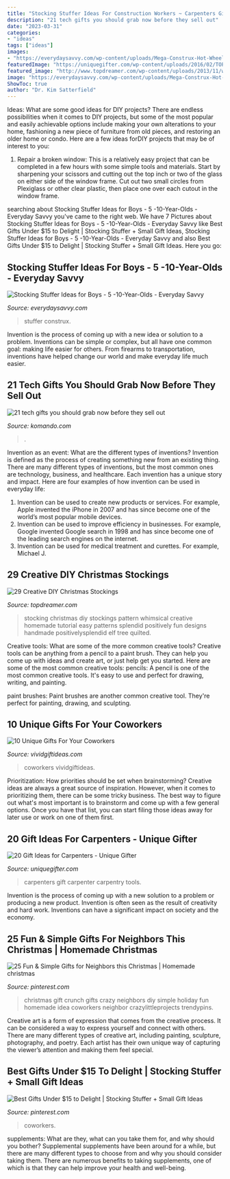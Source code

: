 ```yaml
---
title: "Stocking Stuffer Ideas For Construction Workers ~ Carpenters Gift Carpenter Carpentry Tools"
description: "21 tech gifts you should grab now before they sell out"
date: "2023-03-31"
categories:
- "ideas"
tags: ["ideas"]
images:
- "https://everydaysavvy.com/wp-content/uploads/Mega-Construx-Hot-Wheels-Stocking-Stuffer-Boy-Stocking-Stuffers-Boys-EverydaySavvy-150x225.jpg"
featuredImage: "https://uniquegifter.com/wp-content/uploads/2016/02/TOP-512x1024.png"
featured_image: "http://www.topdreamer.com/wp-content/uploads/2013/11/whimsical-christmas-stocking-1-0021.jpg"
image: "https://everydaysavvy.com/wp-content/uploads/Mega-Construx-Hot-Wheels-Stocking-Stuffer-Boy-Stocking-Stuffers-Boys-EverydaySavvy-150x225.jpg"
ShowToc: true
author: "Dr. Kim Satterfield"
---
```



Ideas: What are some good ideas for DIY projects?
There are endless possibilities when it comes to DIY projects, but some of the most popular and easily achievable options include making your own alterations to your home, fashioning a new piece of furniture from old pieces, and restoring an older home or condo. Here are a few ideas forDIY projects that may be of interest to you: 
1. Repair a broken window: This is a relatively easy project that can be completed in a few hours with some simple tools and materials. Start by sharpening your scissors and cutting out the top inch or two of the glass on either side of the window frame. Cut out two small circles from Plexiglass or other clear plastic, then place one over each cutout in the window frame.

	

		
searching about Stocking Stuffer Ideas for Boys - 5 -10-Year-Olds - Everyday Savvy you've came to the right web. We have 7 Pictures about Stocking Stuffer Ideas for Boys - 5 -10-Year-Olds - Everyday Savvy like Best Gifts Under $15 to Delight | Stocking Stuffer + Small Gift Ideas, Stocking Stuffer Ideas for Boys - 5 -10-Year-Olds - Everyday Savvy and also Best Gifts Under $15 to Delight | Stocking Stuffer + Small Gift Ideas. Here you go:
		
    
## Stocking Stuffer Ideas For Boys - 5 -10-Year-Olds - Everyday Savvy

<img loading=lazy src="https://everydaysavvy.com/wp-content/uploads/Mega-Construx-Hot-Wheels-Stocking-Stuffer-Boy-Stocking-Stuffers-Boys-EverydaySavvy-150x225.jpg" onerror="this.onerror=null;this.src='https://tse1.mm.bing.net/th?id=OIP.eInHtWRZfQt--Na27C4vxgAAAA&amp;pid=15.1';" alt="Stocking Stuffer Ideas for Boys - 5 -10-Year-Olds - Everyday Savvy">

_Source: everydaysavvy.com_

>stuffer construx. 

	

Invention is the process of coming up with a new idea or solution to a problem. Inventions can be simple or complex, but all have one common goal: making life easier for others. From firearms to transportation, inventions have helped change our world and make everyday life much easier.

    
## 21 Tech Gifts You Should Grab Now Before They Sell Out

<img loading=lazy src="https://www.komando.com/wp-content/uploads/2020/10/magnetic-wristband-1233x940.jpg" onerror="this.onerror=null;this.src='https://tse1.mm.bing.net/th?id=OIP.bW_J7FDGtt_nM6EANYmKSwHaFp&amp;pid=15.1';" alt="21 tech gifts you should grab now before they sell out">

_Source: komando.com_

>. 

	

Invention as an event: What are the different types of inventions?
Invention is defined as the process of creating something new from an existing thing. There are many different types of inventions, but the most common ones are technology, business, and healthcare. Each invention has a unique story and impact. Here are four examples of how invention can be used in everyday life: 
1. Invention can be used to create new products or services. For example, Apple invented the iPhone in 2007 and has since become one of the world’s most popular mobile devices. 
2. Invention can be used to improve efficiency in businesses. For example, Google invented Google search in 1998 and has since become one of the leading search engines on the internet. 
3. Invention can be used for medical treatment and curettes. For example, Michael J.

    
## 29 Creative DIY Christmas Stockings

<img loading=lazy src="http://www.topdreamer.com/wp-content/uploads/2013/11/whimsical-christmas-stocking-1-0021.jpg" onerror="this.onerror=null;this.src='https://tse4.mm.bing.net/th?id=OIP.JP53Fcz7oUW6yGeJ0Nbz2wHaKY&amp;pid=15.1';" alt="29 Creative DIY Christmas Stockings">

_Source: topdreamer.com_

>stocking christmas diy stockings pattern whimsical creative homemade tutorial easy patterns splendid positively fun designs handmade positivelysplendid elf tree quilted. 

	

Creative tools: What are some of the more common creative tools?
Creative tools can be anything from a pencil to a paint brush. They can help you come up with ideas and create art, or just help get you started. Here are some of the most common creative tools:
pencils: A pencil is one of the most common creative tools. It's easy to use and perfect for drawing, writing, and painting.

paint brushes: Paint brushes are another common creative tool. They're perfect for painting, drawing, and sculpting.

    
## 10 Unique Gifts For Your Coworkers

<img loading=lazy src="https://vividgiftideas.com/wp-content/uploads/2019/07/gifts-for-coworkers.jpg" onerror="this.onerror=null;this.src='https://tse4.mm.bing.net/th?id=OIP.02SNeI_i0Qid0g-Ui_bGlgHaMH&amp;pid=15.1';" alt="10 Unique Gifts For Your Coworkers">

_Source: vividgiftideas.com_

>coworkers vividgiftideas. 

	

Prioritization: How priorities should be set when brainstorming?
Creative ideas are always a great source of inspiration. However, when it comes to prioritizing them, there can be some tricky business. The best way to figure out what's most important is to brainstorm and come up with a few general options. Once you have that list, you can start filing those ideas away for later use or work on one of them first.

    
## 20 Gift Ideas For Carpenters - Unique Gifter

<img loading=lazy src="https://uniquegifter.com/wp-content/uploads/2016/02/TOP-512x1024.png" onerror="this.onerror=null;this.src='https://tse2.mm.bing.net/th?id=OIP.DIpIb3ET5qSCHXrSnfWJjQHaO0&amp;pid=15.1';" alt="20 Gift Ideas for Carpenters - Unique Gifter">

_Source: uniquegifter.com_

>carpenters gift carpenter carpentry tools. 

	

Invention is the process of coming up with a new solution to a problem or producing a new product. Invention is often seen as the result of creativity and hard work. Inventions can have a significant impact on society and the economy.

    
## 25 Fun &amp; Simple Gifts For Neighbors This Christmas | Homemade Christmas

<img loading=lazy src="https://i.pinimg.com/originals/68/67/bf/6867bf6dfa43b3f511cc8202fac95b20.png" onerror="this.onerror=null;this.src='https://tse2.mm.bing.net/th?id=OIP.STrr-MiZKH38WYuZwkcDzAHaLG&amp;pid=15.1';" alt="25 Fun &amp; Simple Gifts for Neighbors this Christmas | Homemade christmas">

_Source: pinterest.com_

>christmas gift crunch gifts crazy neighbors diy simple holiday fun homemade idea coworkers neighbor crazylittleprojects trendypins. 

	

Creative art is a form of expression that comes from the creative process. It can be considered a way to express yourself and connect with others. There are many different types of creative art, including painting, sculpture, photography, and poetry. Each artist has their own unique way of capturing the viewer’s attention and making them feel special.

    
## Best Gifts Under $15 To Delight | Stocking Stuffer + Small Gift Ideas

<img loading=lazy src="https://i.pinimg.com/736x/55/09/06/550906c355fd344058442406181aa03f.jpg" onerror="this.onerror=null;this.src='https://tse2.mm.bing.net/th?id=OIP.XIVF2rUm13w4DuX0UBNaGwHaLH&amp;pid=15.1';" alt="Best Gifts Under $15 to Delight | Stocking Stuffer + Small Gift Ideas">

_Source: pinterest.com_

>coworkers. 

	

supplements: What are they, what can you take them for, and why should you bother?
Supplemental supplements have been around for a while, but there are many different types to choose from and why you should consider taking them. There are numerous benefits to taking supplements, one of which is that they can help improve your health and well-being.

